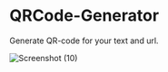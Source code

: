 # QRCode-Generator
Generate QR-code for your text and url. 

![Screenshot (10)](https://user-images.githubusercontent.com/121953891/235170221-a3a6f47b-617f-4d4f-99b8-20094b080b89.png)
